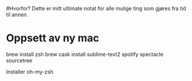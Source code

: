 #Hvorfor?
Dette er mitt ultimate notat for alle mulige ting som gjøres fra tid til annen.

# Oppsett av ny mac
brew install zsh 
brew cask install sublime-text2 spotify spectacle sourcetree

Installer oh-my-zsh
